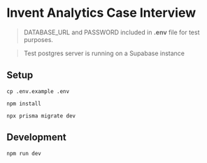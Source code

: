 # Invent Analytics Case Interview


> DATABASE_URL and PASSWORD included in **.env** file for test purposes.

> Test postgres server is running on a Supabase instance





## Setup

```
cp .env.example .env

npm install

npx prisma migrate dev

```


## Development

```
npm run dev
```
